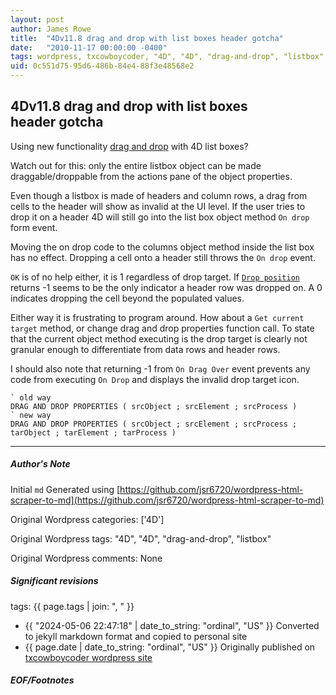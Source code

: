 ```yaml
---
layout: post
author: James Rowe
title:  "4Dv11.8 drag and drop with list boxes header gotcha"
date:   "2010-11-17 00:00:00 -0400"
tags: wordpress, txcowboycoder, "4D", "4D", "drag-and-drop", "listbox"
uid: 0c551d75-95d6-486b-84e4-88f3e48568e2
---
```



## 4Dv11.8 drag and drop with list boxes header gotcha


Using new functionality [drag and drop](http://doc.4d.com/4D-Language-Reference-11.6/Drag-and-Drop/Drag-and-Drop.300-206161.en.html) with 4D list boxes?


Watch out for this: only the entire listbox object can be made draggable/droppable from the actions pane of the object properties. 


Even though a listbox is made of headers and column rows, a drag from cells to the header will show as invalid at the UI level. If the user tries to drop it on a header 4D will still go into the list box object method `On drop` form event.


Moving the on drop code to the columns object method inside the list box has no effect. Dropping a cell onto a header still throws the `On drop` event.


`OK` is of no help either, it is 1 regardless of drop target. If [`Drop position`](http://doc.4d.com/4D-Language-Reference-11.6/Drag-and-Drop/Drop-position.301-206162.en.html) returns -1 seems to be the only indicator a header row was dropped on. A 0 indicates dropping the cell beyond the populated values.


Either way it is frustrating to program around. How about a `Get current target` method, or change drag and drop properties function call. To state that the current object method executing is the drop target is clearly not granular enough to differentiate from data rows and header rows.


I should also note that returning -1 from `On Drag Over` event prevents any code from executing `On Drop` and displays the invalid drop target icon.



```
` old way
DRAG AND DROP PROPERTIES ( srcObject ; srcElement ; srcProcess )
` new way
DRAG AND DROP PROPERTIES ( srcObject ; srcElement ; srcProcess ; tarObject ; tarElement ; tarProcess )

```



---

##### Author's Note

Initial `md` Generated using [https://github.com/jsr6720/wordpress-html-scraper-to-md](https://github.com/jsr6720/wordpress-html-scraper-to-md)

Original Wordpress categories: ['4D']

Original Wordpress tags: "4D", "4D", "drag-and-drop", "listbox"

Original Wordpress comments: None

##### Significant revisions

tags: {{ page.tags | join: ", " }} <!-- todo move this somewhere -->

- {{ "2024-05-06 22:47:18" | date_to_string: "ordinal", "US" }} Converted to jekyll markdown format and copied to personal site
- {{ page.date | date_to_string: "ordinal", "US" }} Originally published on [txcowboycoder wordpress site](https://txcowboycoder.wordpress.com/2010/11/17/4d-drag-and-drop-with-list-boxes-header-gotcha/)

##### EOF/Footnotes

